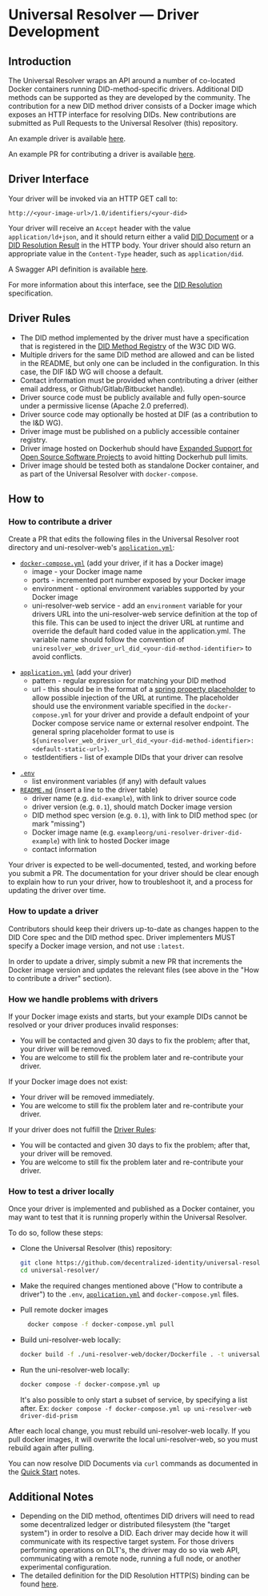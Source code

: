 # Universal Resolver — Driver Development

## Introduction

The Universal Resolver wraps an API around a number of co-located Docker containers running DID-method-specific drivers. Additional DID methods can be supported as they are developed by the community. The contribution for a new DID method driver consists of a Docker image which exposes an HTTP interface for resolving DIDs. New contributions are submitted as Pull Requests to the Universal Resolver (this) repository.

An example driver is available [here](https://github.com/peacekeeper/uni-resolver-driver-did-example).

An example PR for contributing a driver is available [here](https://github.com/decentralized-identity/universal-resolver/pull/100).

## Driver Interface

Your driver will be invoked via an HTTP GET call to:

`http://<your-image-url>/1.0/identifiers/<your-did>`

Your driver will receive an `Accept` header with the value `application/ld+json`, and it should return either a valid [DID Document](https://w3c.github.io/did-resolution/#output-diddocument) or a [DID Resolution Result](https://w3c.github.io/did-resolution/#did-resolution-result) in the HTTP body. Your driver should also return an appropriate value in the `Content-Type` header, such as `application/did`.

A Swagger API definition is available [here](https://github.com/decentralized-identity/universal-resolver/blob/main/openapi/openapi.yaml).

For more information about this interface, see the [DID Resolution](https://w3c.github.io/did-resolution/) specification.

## Driver Rules

- The DID method implemented by the driver must have a specification that is registered in the
  [DID Method Registry](https://w3c.github.io/did-spec-registries/#did-methods) of the W3C DID WG.
- Multiple drivers for the same DID method are allowed and can be listed in the README, but only one can be included in the
  configuration. In this case, the DIF I&D WG will choose a default.
- Contact information must be provided when contributing a driver (either email address, or Github/Gitlab/Bitbucket handle).
- Driver source code must be publicly available and fully open-source under a permissive license (Apache 2.0 preferred).
- Driver source code may optionally be hosted at DIF (as a contribution to the I&D WG).
- Driver image must be published on a publicly accessible container registry.
- Driver image hosted on Dockerhub should have [Expanded Support for Open Source Software Projects](https://www.docker.com/blog/expanded-support-for-open-source-software-projects/) to avoid hitting Dockerhub pull limits.
- Driver image should be tested both as standalone Docker container, and as part of the Universal Resolver with `docker-compose`.

## How to

### How to contribute a driver

Create a PR that edits the following files in the Universal Resolver root directory and uni-resolver-web's [`application.yml`](https://github.com/decentralized-identity/universal-resolver/blob/main/uni-resolver-web/src/main/resources/application.yml):

- [`docker-compose.yml`](https://github.com/decentralized-identity/universal-resolver/blob/main/docker-compose.yml) (add your driver, if it has a Docker image)
  * image - your Docker image name
  * ports - incremented port number exposed by your Docker image
  * environment - optional environment variables supported by your Docker image
  * uni-resolver-web service - add an `environment` variable for your drivers URL into the uni-resolver-web service definition at the top of this file. This can be used to inject the driver URL at runtime and override the default hard coded value in the application.yml. The variable name should follow the convention of `uniresolver_web_driver_url_did_<your-did-method-identifier>` to avoid conflicts.
* [`application.yml`](https://github.com/decentralized-identity/universal-resolver/blob/main/uni-resolver-web/src/main/resources/application.yml) (add your driver)
  * pattern - regular expression for matching your DID method
  * url - this should be in the format of a [spring property placeholder](https://docs.spring.io/spring-boot/docs/current/reference/html/features.html#features.external-config.files.property-placeholders) to allow possible injection of the URL at runtime. The placeholder should use the environment variable specified in the `docker-compose.yml` for your driver and provide a default endpoint of your Docker compose service name or external resolver endpoint. The general spring placeholder format to use is `${uniresolver_web_driver_url_did_<your-did-method-identifier>:<default-static-url>}`.
  * testIdentifiers - list of example DIDs that your driver can resolve
- [`.env`](https://github.com/decentralized-identity/universal-resolver/blob/main/.env)
  * list environment variables (if any) with default values
- [`README.md`](https://github.com/decentralized-identity/universal-resolver/blob/main/README.md) (insert a line to the driver table)
  * driver name (e.g. `did-example`), with link to driver source code
  * driver version (e.g. `0.1`), should match Docker image version
  * DID method spec version (e.g. `0.1`), with link to DID method spec (or mark "missing")
  * Docker image name (e.g. `exampleorg/uni-resolver-driver-did-example`) with link to hosted Docker image
  * contact information

Your driver is expected to be well-documented, tested, and working before you submit a PR. The documentation for your driver should be clear enough to explain how to run your driver, how to troubleshoot it, and a process for updating the driver over time.

### How to update a driver

Contributors should keep their drivers up-to-date as changes happen to the DID Core spec and the DID method spec. Driver implementers MUST specify a Docker image version, and not use `:latest`.

In order to update a driver, simply submit a new PR that increments the Docker image version and updates the relevant files (see above in the "How to contribute a driver" section).

### How we handle problems with drivers

If your Docker image exists and starts, but your example DIDs cannot be resolved or your driver produces invalid responses:

- You will be contacted and given 30 days to fix the problem; after that, your driver will be removed.
- You are welcome to still fix the problem later and re-contribute your driver.

If your Docker image does not exist:

- Your driver will be removed immediately.
- You are welcome to still fix the problem later and re-contribute your driver.

If your driver does not fulfill the [Driver Rules](#driver-rules):

- You will be contacted and given 30 days to fix the problem; after that, your driver will be removed.
- You are welcome to still fix the problem later and re-contribute your driver.

### How to test a driver locally

Once your driver is implemented and published as a Docker container, you may want to test that it is running properly within the Universal Resolver.

To do so, follow these steps:

- Clone the Universal Resolver (this) repository:

  ```bash
  git clone https://github.com/decentralized-identity/universal-resolver
  cd universal-resolver/
  ```

- Make the required changes mentioned above ("How to contribute a driver") to the `.env`, [`application.yml`](https://github.com/decentralized-identity/universal-resolver/blob/main/uni-resolver-web/src/main/resources/application.yml) and `docker-compose.yml` files.

- Pull remote docker images

  ```bash
    docker compose -f docker-compose.yml pull
  ```

- Build uni-resolver-web locally:

  ```bash
  docker build -f ./uni-resolver-web/docker/Dockerfile . -t universalresolver/uni-resolver-web
  ```

- Run the uni-resolver-web locally:

  ```bash
  docker compose -f docker-compose.yml up
  ```

  It's also possible to only start a subset of service, by specifying a list after. Ex: `docker compose -f docker-compose.yml up uni-resolver-web driver-did-prism`

After each local change, you must rebuild uni-resolver-web locally. If you pull docker images, it will overwrite the local uni-resolver-web, so you must rebuild again after pulling.

You can now resolve DID Documents via `curl` commands as documented in the [Quick Start](https://github.com/decentralized-identity/universal-resolver#quick-start) notes.

## Additional Notes

- Depending on the DID method, oftentimes DID drivers will need to read some decentralized ledger or distributed filesystem (the "target system") in order to resolve a DID. Each driver may decide how it will communicate with its respective target system. For those drivers performing operations on DLT's, the driver may do so via web API, communicating with a remote node, running a full node, or another experimental configuration.
- The detailed definition for the DID Resolution HTTP(S) binding can be found [here](https://w3c.github.io/did-resolution/#bindings-https).
